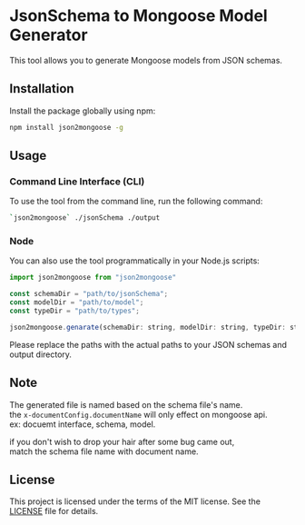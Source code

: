 # JsonSchema to Mongoose Model Generator

This tool allows you to generate Mongoose models from JSON schemas.

## Installation

Install the package globally using npm:

```bash
npm install json2mongoose -g
```

## Usage
### Command Line Interface (CLI)
To use the tool from the command line, run the following command:
```bash
`json2mongoose` ./jsonSchema ./output
```

### Node
You can also use the tool programmatically in your Node.js scripts:
```javascript
import json2mongoose from "json2mongoose"

const schemaDir = "path/to/jsonSchema";
const modelDir = "path/to/model";
const typeDir = "path/to/types";

json2mongoose.genarate(schemaDir: string, modelDir: string, typeDir: string);
```

Please replace the paths with the actual paths to your JSON schemas and output directory.

## Note
The generated file is named based on the schema file's name.  
the `x-documentConfig.documentName` will only effect on mongoose api.  
ex: docuemt interface, schema, model.  

if you don't wish to drop your hair after some bug came out,  
match the schema file name with document name.
## License

This project is licensed under the terms of the MIT license. See the [LICENSE](LICENSE) file for details.